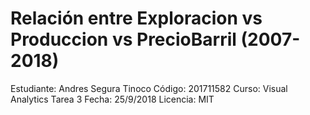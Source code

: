 # Relación entre Exploracion vs Produccion vs PrecioBarril (2007-2018)

Estudiante: Andres Segura Tinoco
Código: 201711582
Curso: Visual Analytics
Tarea 3
Fecha: 25/9/2018
Licencia: MIT
